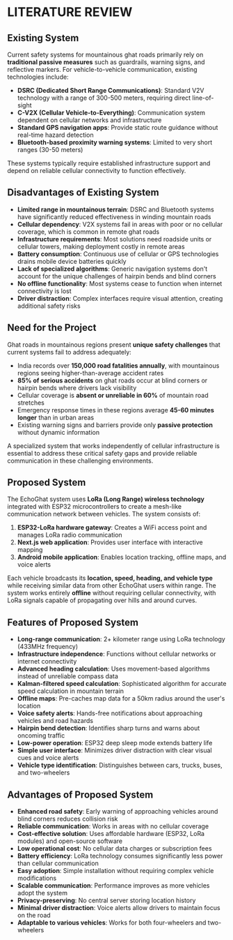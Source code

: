 # LITERATURE REVIEW

## Existing System

Current safety systems for mountainous ghat roads primarily rely on **traditional passive measures** such as guardrails, warning signs, and reflective markers. For vehicle-to-vehicle communication, existing technologies include:

- **DSRC (Dedicated Short Range Communications)**: Standard V2V technology with a range of 300-500 meters, requiring direct line-of-sight
- **C-V2X (Cellular Vehicle-to-Everything)**: Communication system dependent on cellular networks and infrastructure
- **Standard GPS navigation apps**: Provide static route guidance without real-time hazard detection
- **Bluetooth-based proximity warning systems**: Limited to very short ranges (30-50 meters)

These systems typically require established infrastructure support and depend on reliable cellular connectivity to function effectively.

## Disadvantages of Existing System

- **Limited range in mountainous terrain**: DSRC and Bluetooth systems have significantly reduced effectiveness in winding mountain roads
- **Cellular dependency**: V2X systems fail in areas with poor or no cellular coverage, which is common in remote ghat roads
- **Infrastructure requirements**: Most solutions need roadside units or cellular towers, making deployment costly in remote areas
- **Battery consumption**: Continuous use of cellular or GPS technologies drains mobile device batteries quickly
- **Lack of specialized algorithms**: Generic navigation systems don't account for the unique challenges of hairpin bends and blind corners
- **No offline functionality**: Most systems cease to function when internet connectivity is lost
- **Driver distraction**: Complex interfaces require visual attention, creating additional safety risks

## Need for the Project

Ghat roads in mountainous regions present **unique safety challenges** that current systems fail to address adequately:

- India records over **150,000 road fatalities annually**, with mountainous regions seeing higher-than-average accident rates
- **85% of serious accidents** on ghat roads occur at blind corners or hairpin bends where drivers lack visibility
- Cellular coverage is **absent or unreliable in 60%** of mountain road stretches
- Emergency response times in these regions average **45-60 minutes longer** than in urban areas
- Existing warning signs and barriers provide only **passive protection** without dynamic information

A specialized system that works independently of cellular infrastructure is essential to address these critical safety gaps and provide reliable communication in these challenging environments.

## Proposed System

The EchoGhat system uses **LoRa (Long Range) wireless technology** integrated with ESP32 microcontrollers to create a mesh-like communication network between vehicles. The system consists of:

1. **ESP32-LoRa hardware gateway**: Creates a WiFi access point and manages LoRa radio communication
2. **Next.js web application**: Provides user interface with interactive mapping
3. **Android mobile application**: Enables location tracking, offline maps, and voice alerts

Each vehicle broadcasts its **location, speed, heading, and vehicle type** while receiving similar data from other EchoGhat users within range. The system works entirely **offline** without requiring cellular connectivity, with LoRa signals capable of propagating over hills and around curves.

## Features of Proposed System

- **Long-range communication**: 2+ kilometer range using LoRa technology (433MHz frequency)
- **Infrastructure independence**: Functions without cellular networks or internet connectivity
- **Advanced heading calculation**: Uses movement-based algorithms instead of unreliable compass data
- **Kalman-filtered speed calculation**: Sophisticated algorithm for accurate speed calculation in mountain terrain
- **Offline maps**: Pre-caches map data for a 50km radius around the user's location
- **Voice safety alerts**: Hands-free notifications about approaching vehicles and road hazards
- **Hairpin bend detection**: Identifies sharp turns and warns about oncoming traffic
- **Low-power operation**: ESP32 deep sleep mode extends battery life
- **Simple user interface**: Minimizes driver distraction with clear visual cues and voice alerts
- **Vehicle type identification**: Distinguishes between cars, trucks, buses, and two-wheelers

## Advantages of Proposed System

- **Enhanced road safety**: Early warning of approaching vehicles around blind corners reduces collision risk
- **Reliable communication**: Works in areas with no cellular coverage
- **Cost-effective solution**: Uses affordable hardware (ESP32, LoRa modules) and open-source software
- **Low operational cost**: No cellular data charges or subscription fees
- **Battery efficiency**: LoRa technology consumes significantly less power than cellular communication
- **Easy adoption**: Simple installation without requiring complex vehicle modifications
- **Scalable communication**: Performance improves as more vehicles adopt the system
- **Privacy-preserving**: No central server storing location history
- **Minimal driver distraction**: Voice alerts allow drivers to maintain focus on the road
- **Adaptable to various vehicles**: Works for both four-wheelers and two-wheelers